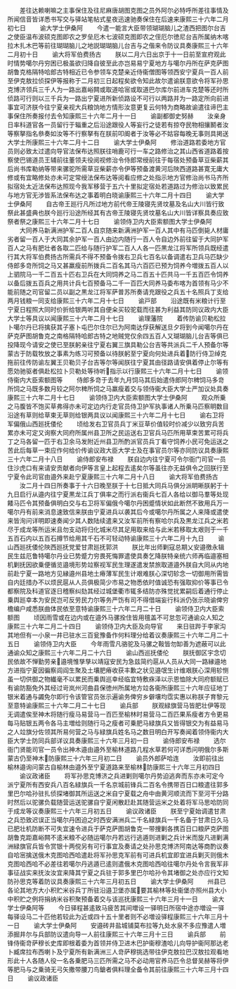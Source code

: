 <!-- { "loadSidebar": true } -->
　　差往达赖喇嘛之主事保住及往尼麻唐胡图克图之员外阿尔必特呼所差往事情及所闻信音皆详悉书写交与驿站笔帖式星夜迅速驰奏保住在后速来康熙三十六年二月初七日
　　谕大学士伊桑阿
　　今遣一能言大臣带领瑚瑚脑儿之渣西把图尔台吉之使臣温布波硕克图即农之罗垒厄木七波硕克图即农之侄厄尔徳尼台吉所属纳木喀拉木扎木巴等前往瑚瑚脑儿之地説瑚瑚脑儿台吉与之偕来令防议具奏康熙三十六年二月初十日
　　谕大将军伯费扬古
　　朕以二月六日出京于十一日前至宣府观此时情势噶尔丹穷困已极虽欲归降自彼至此亦岂易易宁夏地方与噶尔丹所在萨克萨图胡鲁克格隔特哈郎古特相近已令参领车克楚亲近侍衞僧图等领西安宁夏兵一百人前至伊克敖拉侦探伊等报称于二月初三日起程矣欲令知此故尔遣谕朕意欲令将军孙思克博济领兵三千人为一路出嘉峪闗或取道哈宻或取道巴尔库尔前进车克楚等还时所侦路可行则以三千兵为一路出宁夏进所新侦路设不可行以两路并为一路定所向前进事宜可济朕今往宁夏亲视大兵粮饷地方情形汝意更复云何特为商略故谕遣往谛巴主事保住所奏报付去令知康熙三十六年二月十一日
　　谕副都御史努赫
　　汝亲身日率科道官各一员留行于辎重之后沿途跟役人等妄行之徒若有掠夺民物相攘鬭者汝等察拏指名叅奏如汝等不行察拏有在朕前叩阍者于汝等必不姑容每晚无事则具掲送大学士所康熙三十六年二月十二日
　　谕大学士伊桑阿
　　修治道路若委地方官员则必致太过遣向导官法保布达照朕往哨鹿可行一车之路修治之其山西省道路着按察使巴锡道员王辅前往董领夫役阅视修治令侍郎常绶前往于每宿处预备草豆柴薪其后尚书库勒纳等带来骡驼所需草豆柴薪亦令伊等预备渡黄河后陜西道路甚寛无庸大修或有宜略修处亦未可定常绶法保布达等阅看应修之处指示地方官修治尚书马齐所拟宿处太近法保布达照现今我军移营于五六十里拟定宿处若道路过为修治以致累民与地方官无渉皆系法保布达之事着明白晓谕康熙三十六年二月十四日
　　谕大学士伊桑阿
　　自古帝王廵行凡所过地方前代帝王陵寝先贤坟墓及名山大川皆行致祭此甚盛典也朕今廵行沿途所经其有古帝王陵寝先贤坟墓名山大川皆详察具奏应致祭者祭之康熙三十六年二月十七日
　　谕领侍卫内大臣索额图大学士伊桑阿
　　大同养马新满洲护军二百人自京随来新满洲护军一百人其中有马匹倒毙人材庸劣者留一百人于大同其余护军一百人由边内随行一百人令自边外前往留于大同护军百人之马有肥壮者各取二匹给与随行护军二百人人各一匹黒龙江将军所领兵既经遣行其大将军伯费扬古所需兵不得不预备令拨右卫兵七百名以备调遣右卫兵马匹缺少侍郎多竒所饲之马又甚羸瘦前所拨兵二百名其马六百匹已预为饲养今増拨五百人以上驷院马一千二百五十匹右卫兵在大同饲养之马二百五十匹共马一千五百匹令饲养以备后拨五百兵之用共计兵七百预备马二千一百匹大同养马委布喀为首领有马少不能前随之司官留二员以副之黒龙江将军萨普苏所奏请充跟役之兵五十名照兵丁支给两月钱粮一同支给康熙三十六年二月十七日
　　谕戸部
　　沿途既有米粮计行至宁夏日程照大同时价折给银两听其自便籴买较驼载而往甚为利益其防同议政内大臣大学士等具议以闻康熙三十六年二月十七日
　　谕理藩院
　　着传防谕贝勒松拉卜噶尔丹已将擒获其子塞卜屯巴尔住尔已为阿南达俘获解送旦夕将到今闻噶尔丹在萨克萨图胡鲁克之南格隔特哈郎古特之地贼党仅余四五百人又瑚瑚脑儿台吉等俱已投降现今请安之使已至朕躬亲往宁夏右翼三旗具勒公台吉等共派兵二千人预备尔等蒙古于防载牧放之事素为练习可预备以待朕躬至宁夏向何处进兵着防行侍卫绰克拖前往传防谕左翼王贝勒贝子台吉等尔等闻朕往宁夏其由径路请安俱着停止尔等有愿効驰驱者俱赴松拉卜贝勒处等待听指示以行康熙三十六年二月十七日
　　谕领侍衞内大臣索额图等
　　侍郎多竒于去年九月饲马其后始遣侍郎阿尔稗饲马多竒所饲之马既多数月较之阿尔稗所饲之马羸瘦着交与领侍衞大臣大学士严加议处具奏康熙三十六年二月十七日
　　谕领侍卫内大臣索额图大学士伊桑阿
　　观众所乗之马腹皆不饱买草弗得亦未可定边内行走官员侍卫护军执事诸人所乗马匹察眀数目沿途有草则给草束无草则给银两具议以闻康熙三十六年二月十七日
　　谕右卫将军偏俄山西廵抚倭伦
　　顷给发右卫官员兵丁米豆草价值较时价减少以致穷兵苦累亦未可定又询察大同府所属州县卫所之民运送右卫官兵马匹所用草束苦累可将兵丁之马各留一匹于右卫余马发附近州县卫所酌派官员兵丁看守饲养小民可免运送之苦此后每草一束应作何给价传谕议政大臣大学士及在事官员尔等亦同防议具奏康熙三十六年二月十八日
　　谕侍郎安布禄
　　朕自边内往宁夏可令尔衙门司官一员住沙虎口有来请安贡献者向伊等言皇上起程去逺矣尔等虽往亦无益俱令之回朕行至宁夏令此司官由邉外来赴宁夏康熙三十六年二月十八日
　　谕大将军伯费扬古
　　汝二月十四日所奏事于十六日晚至朕于十七日抵大同兵马俱分派眀晰朕躬于十九日启行从邉内往宁夏黒龙江兵丁俱率之而行派右衞兵七百人各给以御马羣等处现餧马匹令其预备俱明白交与右卫将军偏俄今噶尔丹困蹙情状如此断然不致用兵万一噶尔丹有前来消息速致信来朕由宁夏进兵以袭其后今或噶尔丹所属之人来降或遣使来皆洵问详明即速奏闻少其人数陆续遣来又汝军前所有察哈尔兵及黒龙江兵之米若尽于成龙等所运米且勿支动将归化城米尽其足用取来给与此米若移取太艰则于一千五百石内以五百石撙节给用其千石不可轻动特谕康熙三十六年二月十九日
　　谕山西廵抚倭伦陜西廵抚党爱甘肃廵抚郭洪
　　朕比年出师剿寇总期乂安邉徼永辑民生兹厄鲁特噶尔丹业已势蹙力穷畏死悔罪遣使具奏乞降朕特亲统六师再临邉塞相机剿抚因欲乗便循览邉境形势竝察视军民生理遂遣发禁旅取道邉外朕自大同从内地前赴宁夏一路地方见縁邉州县地土瘠薄军民生计艰难朕心深切轸念一切御用所需皆自内廷措办不以烦民扈从人员俱极简少市易之物悉依时值诚恐有强取抑价等事已令都察院及科道官逐日稽察纠劾其经过城堡衢市辄多结防亦殊觉扰累嗣后着通行停止乗舆廵幸本为安民岂可反劳民力尔等务严饬有司不得借端妄行科派仍张示晓谕俾穷檐编户咸悉朕曲体民依至意特谕康熙三十六年二月二十日
　　谕领侍卫内大臣索额图
　　顷因雨雪或在边内或在邉外马骡拴住皆用氊盖不可怠忽可通谕众人知之康熙三十六年二月二十四日
　　谕领侍卫内大臣及向导官
　　来日驻跸于李家沟其地但有一小泉一井已驻水三百瓮豫备作何料理分给着议奏康熙三十六年二月二十五日
　　谕领侍卫内大臣
　　今年雨雪凡骆驼及马骡之鞍皆勿缷善为遮蔽可以此通谕众知之康熙三十六年二月二十六日
　　谕山西巡抚倭伦
　　朕抚御区宇念切民依故不惮勤劳亲邉境惟孳孳以靖寇安民为急兹简约扈从人员从大同一路縁邉地方进指宁夏因徧察闾阎生聚及土壤肥瘠收获丰歉之状见邉氓生计维艰朕心深用轸恻虽一切供御之物纎毫不以累民而乗舆巡幸经临宜特敷庥泽以示恩恤除大同府额赋已有谕防豁免外其经过岢岚州河曲县保徳州所属地方竝各衞所康熙三十六年应征地丁银米着通与蠲免尔即行令该管官员张示遍谕务俾穷乡僻壤均霑实惠以称朕子育黎元至意特谕康熙三十六年二月二十七日
　　谕兵部
　　朕观緑旗营马皆肥壮伊等现无调遣俟至神木将随行瘦马易营马一百匹至榆林时易营马二百匹果系瘦者方令更易每马贴银五两令各马主増给则随行马之瘦者可乗肥马緑旗兵又皆得银交为有益易马之人竝旗分佐领其所易何营之马与緑旗兵姓名马之数目明白开写奏闻着领侍衞内大臣大学士防同兵部详议具奏康熙三十六年三月初一日
　　谕侍郎安布禄
　　选尔衙门贤能司官一员令出神木邉由邉外至榆林道路几程水草若何可详悉问明俄尔多斯蒙古仍至神木防康熙三十六年三月初二日
　　谕员外郎萨哈连
　　汝即前往出榆林邉询问蒙古自榆林由邉外至宁夏道路来至榆林防康熙三十六年三月初四日
　　谕议政诸臣
　　将军孙思克博济之兵进剿则噶尔丹势迫逃奔而东亦未可定今派宁夏所有西安兵八百名緑旗兵一千名京城前锋兵二百名令携带百日口粮遣往郭多里巴尔哈孙驻扎侦探堵御其所运送之米自宁夏载之舟中由黄河顺流而下至河干分路时然后以驼骡负载随营运送驼骡自宁夏闲散赶赴其随营运米之处着将军马思哈防同于成龙等议奏康熙三十六年三月初五日
　　谕议政诸臣
　　朕至宁夏始调遣甘肃之兵恐致迟误正当噶尔丹困迫之时西安满洲兵二千名緑旗兵一千名备于甘肃日久马已肥壮机防断不可失宜速令进兵于萨克萨图胡鲁克一带捜剿各携百日口粮萨克萨图胡鲁克距嘉峪闗不逺米粮不必随运噶尔丹若远行逃遁则进剿之兵计米而旋凡进剿满洲緑旗官兵皆令赏银十两傥另有可行事宜及奏请之处孙思克博济阿南达等商酌议奏自哈宻擒送俄木克图哈西哈遣赴将军孙思克军前有可进兵机宜即宜进兵剿灭则俄木克图哈西哈不必差往若噶尔丹逃遁已逺则遣俄木克图哈西哈往噶尔丹处令言我军非事征战实来抚汝汝宜来降其宁夏之兵驻于郭多里巴尔哈孙令其堵御之处亦应行文知防孙思克等着防议具奏康熙三十六年三月初五日
　　谕大学士伊桑阿
　　州县已各论其地方大小积贮米谷兵丁所驻沿邉卫堡亦属要其榆林等处衞堡亦照州县大小中积贮之例将捐纳米谷积聚预备着交与该巡抚康熙三十六年三月十一日
　　谕大学士伊桑阿等
　　今日驿程甚逺致马疲苦其间増设一驿明日所宿中途亦増设一驿每驿设马二十匹他若较此为近或四十五十里者则不必増设驿程康熙三十六年三月十一日
　　谕大学士伊桑阿
　　安邉砖井盐城铺莫布拉等九处水泉不多应豫遣人増添掘井尔与兵部防议遣向导一人前往康熙三十六年三月十三日
　　谕兵部
　　前锋侍衞竒萨穆长史库即根着委为首领并侍卫进木巴护衞穆渣哈儿向导护衞阿那达老卜臧席拉布西喇卜及宁夏所有新满洲三人竒萨穆挑选带往伊克敖拉巴汉敖拉观看地形此十人各随人役一名各乗肥马三匹所需之马不必动用官养马匹令总督吴赫等将伊等肥马与之乗骑无弓矢撒带腰刀鸟鎗者俱料理全备令其前往康熙三十六年三月十四日
　　谕议政诸臣
